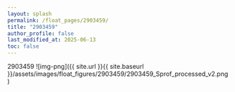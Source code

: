 ```yaml
---
layout: splash
permalink: /float_pages/2903459/
title: "2903459"
author_profile: false
last_modified_at: 2025-06-13
toc: false
---
```

 
2903459
![img-png]({{ site.url }}{{ site.baseurl }}/assets/images/float_figures/2903459/2903459_Sprof_processed_v2.png)